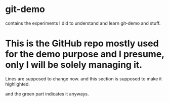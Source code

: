 # git-demo
contains the experiments I did to understand and learn git-demo and stuff.
<br>
<h1> This is the GitHub repo mostly used for the demo purpose and I presume, only I will be solely managing it.</h1>
Lines are supposed to change now. 
and this section is supposed to make it highlighted.

and the green part indicates it anyways. 
